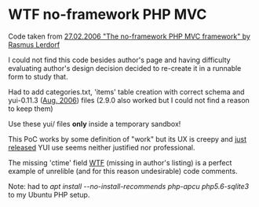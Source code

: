WTF no-framework PHP MVC
========================

Code taken from [27.02.2006 "The no-framework PHP MVC framework" by
Rasmus Lerdorf](https://toys.lerdorf.com/archives/38-The-no-framework-PHP-MVC-framework.html)

I could not find this code besides author's page and having difficulty evaluating
author's design decision decided to re-create it in a runnable form to study that.

Had to add categories.txt, 'items' table creation with correct schema
and yui-0.11.3 ([Aug. 2006](https://yuiblog.com/blog/2006/08/28/yui-release-113))
files (2.9.0 also worked but I could not find a reason to keep them)

Use these yui/ files **only** inside a temporary sandbox!

This PoC works by some definition of "work" but its UX is creepy and [just
released](https://yuiblog.com/blog/2006/02/13/the-yahoo-user-interface-library)
YUI use seems neither justified nor professional.

The missing 'ctime' field [WTF](https://github.com/mz0/no-framework-PHP/blob/master/model/items.inc#L8)
(missing in author's listing) is a perfect example of unrelible (and for this reason undesirable) code comments.

Note: had to *apt install --no-install-recommends php-apcu php5.6-sqlite3* to my Ubuntu PHP setup.

